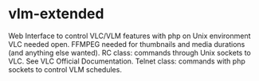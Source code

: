 # vlm-extended
Web Interface to control VLC/VLM features with php on Unix environment
VLC needed open.
FFMPEG needed for thumbnails and media durations (and anything else wanted).
RC class: commands through Unix sockets to VLC. See VLC Official Documentation.
Telnet class: commands with php sockets to control VLM schedules.
